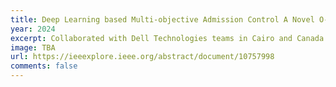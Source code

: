 ```yaml
---
title: Deep Learning based Multi-objective Admission Control A Novel O-RAN Compliant Approach
year: 2024
excerpt: Collaborated with Dell Technologies teams in Cairo and Canada to design and implement a deep neural network for admission control in 5G networks. The model dynamically decides whether to admit new UEs based on real-time network conditions, prioritizing QoS, specifically delay, for existing users. This research was accepted for presentation at the VTC conference in Washington DC, October 2024.
image: TBA
url: https://ieeexplore.ieee.org/abstract/document/10757998
comments: false
---
```


